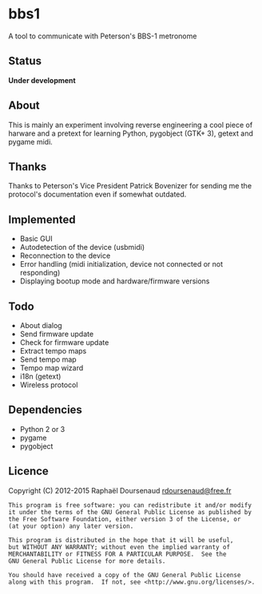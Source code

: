 bbs1
====
A tool to communicate with Peterson's BBS-1 metronome

Status
------
**Under development**

About
-----
This is mainly an experiment involving reverse engineering a cool piece of harware and a pretext for learning Python, pygobject (GTK+ 3), getext and pygame midi.

Thanks
------
Thanks to Peterson's Vice President Patrick Bovenizer for sending me the protocol's documentation even if somewhat outdated.

Implemented
-----------
- Basic GUI
- Autodetection of the device (usbmidi)
- Reconnection to the device
- Error handling (midi initialization, device not connected or not responding)
- Displaying bootup mode and hardware/firmware versions

Todo
----
- About dialog
- Send firmware update
- Check for firmware update
- Extract tempo maps
- Send tempo map
- Tempo map wizard
- i18n (getext)
- Wireless protocol

Dependencies
------------
- Python 2 or 3
- pygame
- pygobject

Licence
-------
Copyright (C) 2012-2015 Raphaël Doursenaud <rdoursenaud@free.fr>

    This program is free software: you can redistribute it and/or modify
    it under the terms of the GNU General Public License as published by
    the Free Software Foundation, either version 3 of the License, or
    (at your option) any later version.

    This program is distributed in the hope that it will be useful,
    but WITHOUT ANY WARRANTY; without even the implied warranty of
    MERCHANTABILITY or FITNESS FOR A PARTICULAR PURPOSE.  See the
    GNU General Public License for more details.

    You should have received a copy of the GNU General Public License
    along with this program.  If not, see <http://www.gnu.org/licenses/>.